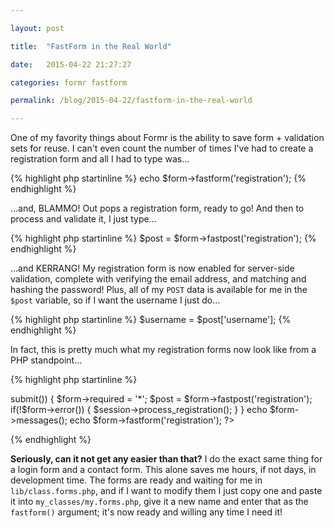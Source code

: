 ```yaml
---

layout: post

title:  "FastForm in the Real World"

date:   2015-04-22 21:27:27

categories: formr fastform

permalink: /blog/2015-04-22/fastform-in-the-real-world

---
```


One of my favority things about Formr is the ability to save form + validation sets for reuse. I can't even count the number of times I've had to create a registration form and all I had to type was...

{% highlight php startinline %}
echo $form->fastform('registration');
{% endhighlight %}

...and, BLAMMO! Out pops a registration form, ready to go! And then to process and validate it, I just type...

{% highlight php startinline %}
$post = $form->fastpost('registration');
{% endhighlight %}

...and KERRANG! My registration form is now enabled for server-side validation, complete with verifying the email address, and matching and hashing the password! Plus, all of my `POST` data is available for me in the `$post` variable, so if I want the username I just do...

{% highlight php startinline %}
$username = $post['username'];
{% endhighlight %}

In fact, this is pretty much what my registration forms now look like from a PHP standpoint...

{% highlight php startinline %}
<?php
	require_once 'Formr/class.formr.php';
	$form = new Formr('bootstrap');
	
	if($form->submit()) {
		$form->required = '*';
		$post = $form->fastpost('registration');
		
		if(!$form->error()) {
			$session->process_registration();
		}
	}
	
	echo $form->messages();
	echo $form->fastform('registration');
?>
{% endhighlight %}

**Seriously, can it not get any easier than that?** I do the exact same thing for a login form and a contact form. This alone saves me hours, if not days, in development time. The forms are ready and waiting for me in `lib/class.forms.php`, and if I want to modify them I just copy one and paste it into `my_classes/my.forms.php`, give it a new name and enter that as the `fastform()` argument; it's now ready and willing any time I need it!
